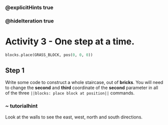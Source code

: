 ### @explicitHints true
### @hideIteration true 
# Activity 3 - One step at a time.

```python
blocks.place(GRASS_BLOCK, pos(0, 0, 0))
```

## Step 1
Write some code to construct a whole staircase, out of **bricks**. You will need to change the **second** and **third** coordinate of the **second** parameter in all of the three `||blocks: place block at position||` commands.

### ~ tutorialhint 
Look at the walls to see the east, west, north and south directions.